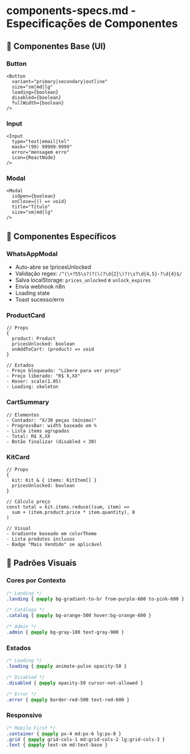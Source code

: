# components-specs.md - Especificações de Componentes

## 🎨 Componentes Base (UI)

### Button

```tsx
<Button 
  variant="primary|secondary|outline" 
  size="sm|md|lg"
  loading={boolean}
  disabled={boolean}
  fullWidth={boolean}
/>
```

### Input

```tsx
<Input
  type="text|email|tel"
  mask="(99) 99999-9999"
  error="mensagem erro"
  icon={ReactNode}
/>
```

### Modal

```tsx
<Modal
  isOpen={boolean}
  onClose={() => void}
  title="Título"
  size="sm|md|lg"
/>
```

## 📱 Componentes Específicos

### WhatsAppModal

- Auto-abre se !pricesUnlocked
- Validação regex: `/^(\+?55\s?)?(\(?\d{2}\)?)\s?\d{4,5}-?\d{4}$/`
- Salva localStorage: `prices_unlocked` e `unlock_expires`
- Envia webhook n8n
- Loading state
- Toast sucesso/erro

### ProductCard

```tsx
// Props
{
  product: Product
  pricesUnlocked: boolean
  onAddToCart: (product) => void
}

// Estados
- Preço bloqueado: "Libere para ver preço"
- Preço liberado: "R$ X,XX"
- Hover: scale(1.05)
- Loading: skeleton
```

### CartSummary

```tsx
// Elementos
- Contador: "X/30 peças (mínimo)"
- ProgressBar: width baseado em %
- Lista items agrupados
- Total: R$ X,XX
- Botão finalizar (disabled < 30)
```

### KitCard

```tsx
// Props
{
  kit: Kit & { items: KitItem[] }
  pricesUnlocked: boolean
}

// Cálculo preço
const total = kit.items.reduce((sum, item) => 
  sum + (item.product.price * item.quantity), 0
)

// Visual
- Gradiente baseado em colorTheme
- Lista produtos inclusos
- Badge "Mais Vendido" se aplicável
```

## 🎨 Padrões Visuais

### Cores por Contexto

```css
/* Landing */
.landing { @apply bg-gradient-to-br from-purple-600 to-pink-600 }

/* Catálogo */
.catalog { @apply bg-orange-500 hover:bg-orange-600 }

/* Admin */
.admin { @apply bg-gray-100 text-gray-900 }
```

### Estados

```css
/* Loading */
.loading { @apply animate-pulse opacity-50 }

/* Disabled */
.disabled { @apply opacity-50 cursor-not-allowed }

/* Error */
.error { @apply border-red-500 text-red-600 }
```

### Responsivo

```css
/* Mobile First */
.container { @apply px-4 md:px-6 lg:px-8 }
.grid { @apply grid-cols-1 md:grid-cols-2 lg:grid-cols-3 }
.text { @apply text-sm md:text-base }
```